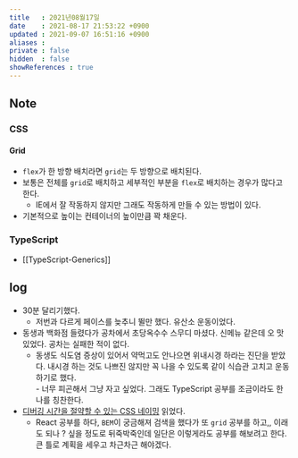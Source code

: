 ```yaml
---
title   : 2021년08월17일 
date    : 2021-08-17 21:53:22 +0900
updated : 2021-09-07 16:51:16 +0900
aliases : 
private : false
hidden  : false
showReferences : true
---
```

## Note
### CSS 
#### Grid  
- `flex`가 한 방향 배치라면 `grid`는 두 방향으로 배치된다. 
- 보통은 전체를 `grid`로 배치하고 세부적인 부분을 `flex`로 배치하는 경우가 많다고 한다. 
	- IE에서 잘 작동하지 않지만 그래도 작동하게 만들 수 있는 방법이 있다.  
- 기본적으로 높이는 컨테이너의 높이만큼 꽉 채운다.  
	
### TypeScript
- [[TypeScript-Generics]]
## log  
- 30분 달리기했다.
  - 저번과 다르게 페이스를 늦추니 뛸만 했다. 유산소 운동이었다.  
- 동생과 백화점 들렸다가 공차에서 초당옥수수 스무디 마셨다. 신메뉴 같은데 오 맛있었다. 공차는 실패한 적이 없다.
  - 동생도 식도염 증상이 있어서 약먹고도 안나으면 위내시경 하라는 진단을 받았다. 내시경 하는 것도 나쁘진 않지만 꼭 나을 수 있도록 같이 식습관 고치고 운동하기로 했다.  
		- 너무 피곤해서 그냥 자고 싶었다. 그래도 TypeScript 공부를 조금이라도 한 나를 칭찬한다. 
- [디버깅 시간을 절약할 수 있는 CSS 네이밍](https://tir.netlify.app/Dev/CSS-Naming-Conventions-that-Will-Save-You-Hours-of-Debugging) 읽었다. 
	- React 공부를 하다, `BEM`이 궁금해져 검색을 했다가 또 `grid` 공부를 하고,, 이래도 되나 ? 싶을 정도로 뒤죽박죽인데 일단은 이렇게라도 공부를 해보려고 한다. 큰 틀로 계획을 세우고 차근차근 해야겠다.    
